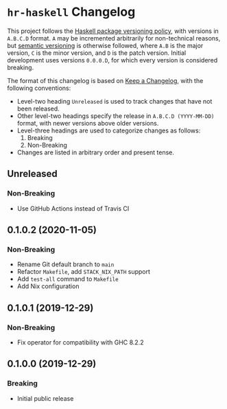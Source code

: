 # `hr-haskell` Changelog

This project follows the [Haskell package versioning policy][PVP], with
versions in `A.B.C.D` format.  `A` may be incremented arbitrarily for
non-technical reasons, but [semantic versioning][SemVer] is otherwise
followed, where `A.B` is the major version, `C` is the minor version, and `D`
is the patch version.  Initial development uses versions `0.0.0.D`, for which
every version is considered breaking.

[PVP]: <https://pvp.haskell.org/>
[SemVer]: <https://semver.org/>

The format of this changelog is based on [Keep a Changelog][KaC], with the
following conventions:

* Level-two heading `Unreleased` is used to track changes that have not been
  released.
* Other level-two headings specify the release in `A.B.C.D (YYYY-MM-DD)`
  format, with newer versions above older versions.
* Level-three headings are used to categorize changes as follows:
    1. Breaking
    2. Non-Breaking
* Changes are listed in arbitrary order and present tense.

[KaC]: <https://keepachangelog.com/en/1.0.0/>

## Unreleased

### Non-Breaking

* Use GitHub Actions instead of Travis CI

## 0.1.0.2 (2020-11-05)

### Non-Breaking

* Rename Git default branch to `main`
* Refactor `Makefile`, add `STACK_NIX_PATH` support
* Add `test-all` command to `Makefile`
* Add Nix configuration

## 0.1.0.1 (2019-12-29)

### Non-Breaking

* Fix operator for compatibility with GHC 8.2.2

## 0.1.0.0 (2019-12-29)

### Breaking

* Initial public release
